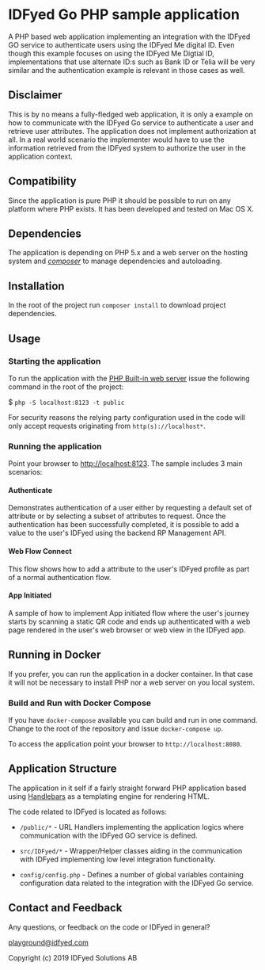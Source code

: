 # IDFyed Go PHP sample application

A PHP based web application implementing an integration with the
IDFyed GO service to authenticate users using the IDFyed Me digital
ID. Even though this example focuses on using the
IDFyed Me Digtial ID, implementations that use alternate ID:s such as
Bank ID or Telia will be very similar and the authentication example is relevant in
those cases as well.

## Disclaimer

This is by no means a fully-fledged web application, it is only a
example on how to communicate with the IDFyed Go service to
authenticate a user and retrieve user attributes. The application does
not implement authorization at all. In a real world scenario the
implementer would have to use the information retrieved from the IDFyed
system to authorize the user in the application context.

## Compatibility
Since the application is pure PHP it should be possible to run on any platform where PHP exists. It has been developed
and tested on Mac OS X.

## Dependencies
The application is depending on PHP 5.x and a web server on the hosting system and [*composer*](http://getcomposer.org)
to manage dependencies and autoloading.  

## Installation

In the root of the project run `composer install` to download project dependencies.

## Usage

### Starting the application

To run the application with the [PHP Built-in web server](http://php.net/manual/en/features.commandline.webserver.php)
issue the following command in the root of the project:

$ `php -S localhost:8123 -t public`

For security reasons the relying party configuration used in the code will only accept requests
originating from `http(s)://localhost*`.

### Running the application
Point your browser to [http://localhost:8123](). The sample includes
3 main scenarios:

#### Authenticate

Demonstrates authentication of a user either by requesting a default
set of attribute or by selecting a subset of attributes to request.
Once the authentication has been successfully completed, it is possible
to add a value to the user's IDFyed using the backend RP Management API.

#### Web Flow Connect

This flow shows how to add a attribute to the user's IDFyed profile as
part of a normal authentication flow.

#### App Initiated

A sample of how to implement App initiated flow where the user's journey
starts by scanning a static QR code and ends up authenticated with a
web page rendered in the user's web browser or web view in the IDFyed
app.

## Running in Docker

If you prefer, you can run the application in a docker container. In that case it will not be necessary to install PHP
nor a web server on you local system.

### Build and Run with Docker Compose

If you have `docker-compose` available you can build and run in one command. Change to the root of the repository and
issue `docker-compose up`.

To access the application point your browser to `http://localhost:8080`.

## Application Structure

The application in it self if a fairly straight forward PHP application based using [Handlebars](http://handlebarsjs.com/)
as a templating engine for rendering HTML.

The code related to IDFyed is located as follows:

* `/public/*` - URL Handlers implementing the application logics where communication with the IDFyed GO service is
defined.

* `src/IDFyed/*` - Wrapper/Helper classes aiding in the communication with IDFyed implementing low level integration
functionality.


* `config/config.php` - Defines a number of global variables containing configuration data related to the integration
with the IDFyed Go service.

## Contact and Feedback

Any questions, or feedback on the code or IDFyed in general?

playground@idfyed.com

Copyright (c) 2019 IDFyed Solutions AB

